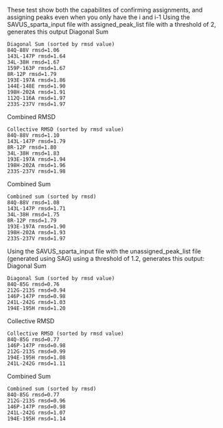 These test show both the capabilites of confirming assignments, and assigning peaks even when you only have the i and i-1
Using the SAVUS_sparta_input file with assigned_peak_list file with a threshold of 2, generates this output
Diagonal Sum
```
Diagonal Sum (sorted by rmsd value)
84Q-88V rmsd=1.06
143L-147P rmsd=1.64
34L-38H rmsd=1.67
159P-163P rmsd=1.67
8R-12P rmsd=1.79
193E-197A rmsd=1.86
144E-148E rmsd=1.90
198H-202A rmsd=1.91
112Q-116A rmsd=1.97
233S-237V rmsd=1.97
```
Combined RMSD
```
Collective RMSD (sorted by rmsd value)
84Q-88V rmsd=1.10
143L-147P rmsd=1.79
8R-12P rmsd=1.80
34L-38H rmsd=1.83
193E-197A rmsd=1.94
198H-202A rmsd=1.96
233S-237V rmsd=1.98
```
Combined Sum
```
Combined sum (sorted by rmsd)
84Q-88V rmsd=1.08
143L-147P rmsd=1.71
34L-38H rmsd=1.75
8R-12P rmsd=1.79
193E-197A rmsd=1.90
198H-202A rmsd=1.93
233S-237V rmsd=1.97
```

Using the SAVUS_sparta_input file with the unassigned_peak_list file (generated using SAG) using a threshold of 1.2, generates this output:
Diagonal Sum
```
Diagonal Sum (sorted by rmsd value)
84Q-85G rmsd=0.76
212G-213S rmsd=0.94
146P-147P rmsd=0.98
241L-242G rmsd=1.03
194E-195H rmsd=1.20
```
Collective RMSD
```
Collective RMSD (sorted by rmsd value)
84Q-85G rmsd=0.77
146P-147P rmsd=0.98
212G-213S rmsd=0.99
194E-195H rmsd=1.08
241L-242G rmsd=1.11
```
Combined Sum
```
Combined sum (sorted by rmsd)
84Q-85G rmsd=0.77
212G-213S rmsd=0.96
146P-147P rmsd=0.98
241L-242G rmsd=1.07
194E-195H rmsd=1.14
```

